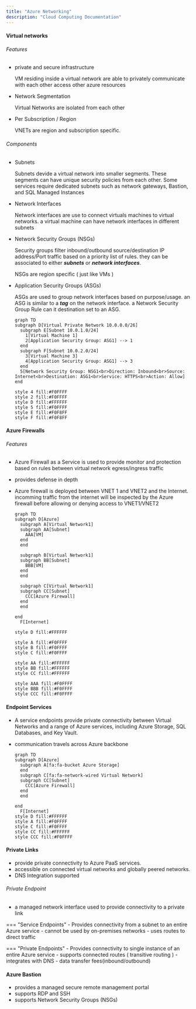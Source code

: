 ```yaml
---
title: "Azure Networking"
description: "Cloud Computing Documentation"
---
```


#### Virtual networks
###### Features
- private and secure infrastructure

    VM residing inside a virtual network are able to privately communicate with each other access other azure resources

- Network Segmentation

    Virtual Networks are isolated from each other
      
- Per Subscription / Region

    VNETs are region and subscription specific. 

###### Components
- Subnets

    Subnets devide a virtual network into smaller segments. These segments can have unique security policies from each other. Some 
    services require dedicated subnets such as network gateways, Bastion, and SQL Managed Instances
    
- Network Interfaces

    Network interfaces are use to connect virtuals machines to virtual networks. a virtual machine can have network interfaces in different subnets
    
- Network Security Groups (NSGs)

    Security groups filter inbound/outbound source/destination IP address/Port traffic based on a priority list of rules. they can be associated to 
    either ***subnets*** or ***network interfaces***.

    NSGs are region specific ( just like VMs )
    
- Application Security Groups (ASGs)

    ASGs are used to group network interfaces based on purpose/usage. an ASG is similar to a ***tag*** on the network interface. a Network Security Group Rule can
    it destination set to an ASG.
    
    ```mermaid
    graph TD
    subgraph D[Virtual Private Network 10.0.0.0/26]
      subgraph E[Subnet 10.0.1.0/24]
        1[Virtual Machine 1]
        2[Application Security Group: ASG1] --> 1 
      end
      subgraph F[Subnet 10.0.2.0/24]
        3[Virtual Machine 3]
        4[Application Security Group: ASG1] --> 3 
      end
      5[Network Security Group: NSG1<br>Direction: Inbound<br>Source: Internet<br>Destination: ASG1<br>Service: HTTPS<br>Action: Allow]
    end

    style 4 fill:#F0FFFF
    style 2 fill:#F0FFFF
    style D fill:#FFFFFF
    style 5 fill:#F0FFFF
    style E fill:#F0F8FF
    style F fill:#F0F8FF
    ```
#### Azure Firewalls
###### Features
- Azure Firewall as a Service is used to provide monitor and protection based on rules between virtual network egress/ingress traffic
- provides defense in depth
- Azure firewall is deployed between VNET 1 and VNET2 and the Internet. incomming traffic from the internet will be inspected by the Azure firewall before allowing or denying access to VNET1/VNET2

    ```mermaid
    graph TD
    subgraph D[Azure]
      subgraph A[Virtual Network1]
      subgraph AA[Subnet]
        AAA[VM]
      end
      end

      subgraph B[Virtual Network1]
      subgraph BB[Subnet]
        BBB[VM]
      end
      end

      subgraph C[Virtual Network1]
      subgraph CC[Subnet]
        CCC[Azure Firewall]
      end
      end

    end
      F[Internet]

    style D fill:#FFFFFF

    style A fill:#F0FFFF
    style B fill:#F0FFFF
    style C fill:#F0FFFF

    style AA fill:#FFFFFF
    style BB fill:#FFFFFF
    style CC fill:#FFFFFF

    style AAA fill:#F0FFFF
    style BBB fill:#F0FFFF
    style CCC fill:#F0FFFF
    ```
    
#### Endpoint Services

- A service endpoints provide private connectivity between Virtual Networks and a range of Azure services, including Azure Storage, SQL Databases, and Key Vault.
- communication travels across Azure backbone

    ```mermaid
    graph TD
    subgraph D[Azure]
      subgraph A[fa:fa-bucket Azure Storage]
      end
      subgraph C[fa:fa-network-wired Virtual Network]
      subgraph CC[Subnet]
        CCC[Azure Firewall]
      end
      end

    end
      F[Internet]
    style D fill:#FFFFFF
    style A fill:#F0FFFF
    style C fill:#F0FFFF
    style CC fill:#FFFFFF
    style CCC fill:#F0FFFF
    ```
    
#### Private Links
- provide private connectivity to Azure PaaS services.
- accessible on connected virtual networks and globally peered networks.
- DNS Integration supported

###### Private Endpoint
- a managed network interface used to provide connectivity to a private link

=== "Service Endpoints"
    - Provides connectivity from a subnet to an entire Azure service
    - cannot be used by on-premises networks
    - uses routes to direct traffic

=== "Private Endpoints"
    - Provides connectivity to single instance of an entire Azure service
    - supports connected routes ( transitive routing )
    - integrates with DNS
    - data transfer fees(inbound/outbound)

#### Azure Bastion

- provides a managed secure remote management portal
- supports RDP and SSH
- supports Network Security Groups (NSGs)

